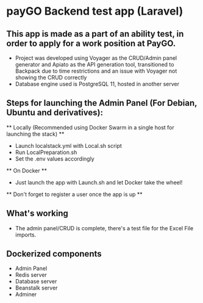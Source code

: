 # payGO Backend test app (Laravel)

## This app is made as a part of an ability test, in order to apply for a work position at PayGO. 

* Project was developed using Voyager as the CRUD/Admin panel generator and Apiato as the API generation tool, transitioned to Backpack due to time restrictions and an issue with Voyager not showing the CRUD correctly
* Database engine used is PostgreSQL 11, hosted in another server

## Steps for launching the Admin Panel (For Debian, Ubuntu and derivatives):

** Locally (Recommended using Docker Swarm in a single host for launching the stack) **

* Launch localstack.yml with Local.sh script
* Run LocalPreparation.sh
* Set the .env values accordingly

** On Docker **

* Just launch the app with Launch.sh and let Docker take the wheel!

** Don't forget to register a user once the app is up **

## What's working

* The admin panel/CRUD is complete, there's a test file for the Excel File imports. 

## Dockerized components

* Admin Panel
* Redis server
* Database server
* Beanstalk server
* Adminer
